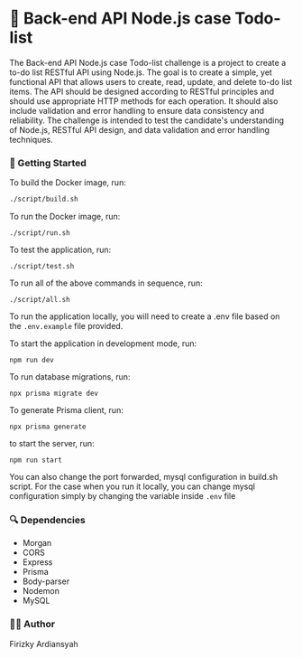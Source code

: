 # 📝 Back-end API Node.js case Todo-list
The Back-end API Node.js case Todo-list challenge is a project to create a to-do list RESTful API using Node.js. The goal is to create a simple, yet functional API that allows users to create, read, update, and delete to-do list items. The API should be designed according to RESTful principles and should use appropriate HTTP methods for each operation. It should also include validation and error handling to ensure data consistency and reliability. The challenge is intended to test the candidate's understanding of Node.js, RESTful API design, and data validation and error handling techniques.

### 🚀 Getting Started
To build the Docker image, run:

```bash
./script/build.sh
```
To run the Docker image, run:

```
./script/run.sh
```

To test the application, run:
```
./script/test.sh
```
To run all of the above commands in sequence, run:
```
./script/all.sh
```

To run the application locally, you will need to create a .env file based on the `.env.example` file provided.

To start the application in development mode, run:
```
npm run dev
```
To run database migrations, run:
```
npx prisma migrate dev
```
To generate Prisma client, run:
```
npx prisma generate
```
to start the server, run:
```
npm run start
```

You can also change the port forwarded, mysql configuration in build.sh script. For the case when you run it locally, you can change mysql configuration simply by changing the variable inside `.env` file

### 🔍 Dependencies
* Morgan
* CORS
* Express
* Prisma
* Body-parser
* Nodemon
* MySQL
  
### 👨‍💻 Author
Firizky Ardiansyah